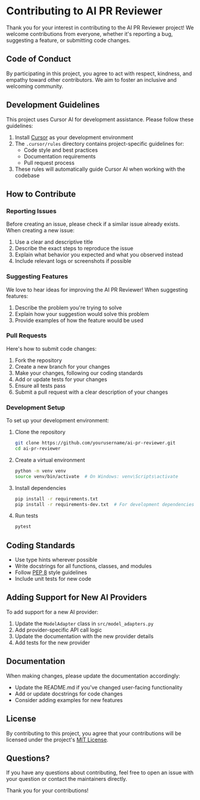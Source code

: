 # Contributing to AI PR Reviewer

Thank you for your interest in contributing to the AI PR Reviewer project! We welcome contributions from everyone, whether it's reporting a bug, suggesting a feature, or submitting code changes.

## Code of Conduct

By participating in this project, you agree to act with respect, kindness, and empathy toward other contributors. We aim to foster an inclusive and welcoming community.

## Development Guidelines

This project uses Cursor AI for development assistance. Please follow these guidelines:

1. Install [Cursor](https://cursor.sh/) as your development environment
2. The `.cursor/rules` directory contains project-specific guidelines for:
   - Code style and best practices
   - Documentation requirements
   - Pull request process
3. These rules will automatically guide Cursor AI when working with the codebase

## How to Contribute

### Reporting Issues

Before creating an issue, please check if a similar issue already exists. When creating a new issue:

1. Use a clear and descriptive title
2. Describe the exact steps to reproduce the issue
3. Explain what behavior you expected and what you observed instead
4. Include relevant logs or screenshots if possible

### Suggesting Features

We love to hear ideas for improving the AI PR Reviewer! When suggesting features:

1. Describe the problem you're trying to solve
2. Explain how your suggestion would solve this problem
3. Provide examples of how the feature would be used

### Pull Requests

Here's how to submit code changes:

1. Fork the repository
2. Create a new branch for your changes
3. Make your changes, following our coding standards
4. Add or update tests for your changes
5. Ensure all tests pass
6. Submit a pull request with a clear description of your changes

### Development Setup

To set up your development environment:

1. Clone the repository
   ```bash
   git clone https://github.com/yourusername/ai-pr-reviewer.git
   cd ai-pr-reviewer
   ```

2. Create a virtual environment
   ```bash
   python -m venv venv
   source venv/bin/activate  # On Windows: venv\Scripts\activate
   ```

3. Install dependencies
   ```bash
   pip install -r requirements.txt
   pip install -r requirements-dev.txt  # For development dependencies
   ```

4. Run tests
   ```bash
   pytest
   ```

## Coding Standards

- Use type hints wherever possible
- Write docstrings for all functions, classes, and modules
- Follow [PEP 8](https://www.python.org/dev/peps/pep-0008/) style guidelines
- Include unit tests for new code

## Adding Support for New AI Providers

To add support for a new AI provider:

1. Update the `ModelAdapter` class in `src/model_adapters.py`
2. Add provider-specific API call logic
3. Update the documentation with the new provider details
4. Add tests for the new provider

## Documentation

When making changes, please update the documentation accordingly:

- Update the README.md if you've changed user-facing functionality
- Add or update docstrings for code changes
- Consider adding examples for new features

## License

By contributing to this project, you agree that your contributions will be licensed under the project's [MIT License](LICENSE).

## Questions?

If you have any questions about contributing, feel free to open an issue with your question or contact the maintainers directly.

Thank you for your contributions!